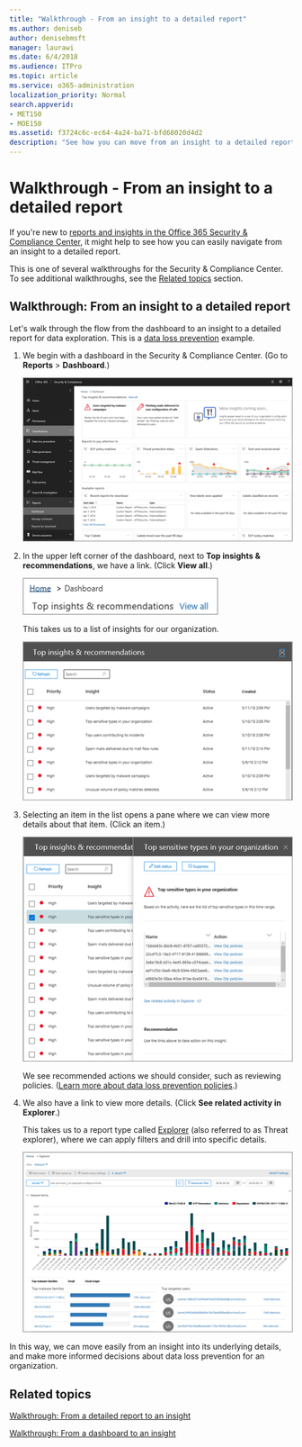 ```yaml
---
title: "Walkthrough - From an insight to a detailed report"
ms.author: deniseb
author: denisebmsft
manager: laurawi
ms.date: 6/4/2018
ms.audience: ITPro
ms.topic: article
ms.service: o365-administration
localization_priority: Normal
search.appverid:
- MET150
- MOE150
ms.assetid: f3724c6c-ec64-4a24-ba71-bfd68020d4d2
description: "See how you can move from an insight to a detailed report in the Security &amp; Compliance Center through a data loss prevention example."
---
```


# Walkthrough - From an insight to a detailed report

If you're new to [reports and insights in the Office 365 Security &amp; Compliance Center](reports-and-insights-in-security-and-compliance.md), it might help to see how you can easily navigate from an insight to a detailed report. 
  
This is one of several walkthroughs for the Security &amp; Compliance Center. To see additional walkthroughs, see the [Related topics](from-an-insight-to-a-detailed-report.md#related) section. 
  
## Walkthrough: From an insight to a detailed report
<a name="dlp"> </a>

Let's walk through the flow from the dashboard to an insight to a detailed report for data exploration. This is a [data loss prevention](data-loss-prevention-policies.md) example. 
  
1. We begin with a dashboard in the Security &amp; Compliance Center. (Go to **Reports** \> **Dashboard**.)
    
    ![In the Security &amp; Compliance Center, choose Reports \> Dashboard](media/2a668c3d-3fa3-4e37-8149-46989b33ae8c.png)
  
2. In the upper left corner of the dashboard, next to **Top insights &amp; recommendations**, we have a link. (Click **View all**.)
    
    ![In the Security &amp; Compliance Center, choose Reports \> Dashboard to see your top insights](media/9bb64e11-494f-40a4-ab3d-8d3c7789f300.png)
  
    This takes us to a list of insights for our organization.
    
    ![In the Security &amp; Compliance Center, you can view all insights in a list](media/1289af77-bf5a-444a-97a1-03d8a83f75a9.png)
  
3. Selecting an item in the list opens a pane where we can view more details about that item. (Click an item.)
    
    ![Details for a selected insight](media/dcbb389f-23b0-4031-b789-4a49068af85a.png)
  
    We see recommended actions we should consider, such as reviewing policies. ([Learn more about data loss prevention policies](data-loss-prevention-policies.md).)
    
4. We also have a link to view more details. (Click **See related activity in Explorer**.) 
    
    This takes us to a report type called [Explorer](use-explorer-in-security-and-compliance.md) (also referred to as Threat explorer), where we can apply filters and drill into specific details. 
    
    ![Explorer view with more detail about a selected insight](media/3ad15b15-7158-44b7-beda-013351bd868e.png)
  
In this way, we can move easily from an insight into its underlying details, and make more informed decisions about data loss prevention for an organization.
  
## Related topics
<a name="related"> </a>

[Walkthrough: From a detailed report to an insight](from-a-detailed-report-to-an-insight.md)
  
[Walkthrough: From a dashboard to an insight](from-a-dashboard-to-an-insight.md)
  


